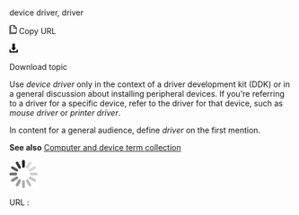 # 

device driver, driver

![Copy URL](media/device-driver-driver/Copy.png)
Copy URL

![Download](media/device-driver-driver/Download.png)

Download topic

Use *device driver* only
in the context of a driver development kit (DDK) or in a general
discussion about installing peripheral devices. If you're referring to a
driver for a specific device, refer to the driver for that device, such
as *mouse driver* or *printer driver*.

In content for a general audience, define *driver* on the first mention.

**See also** [Computer and device term collection](https://worldready.cloudapp.net/Styleguide/Read?id=2700&topicid=26597)

![In progress](media/device-driver-driver/activity-large.gif)

URL :
